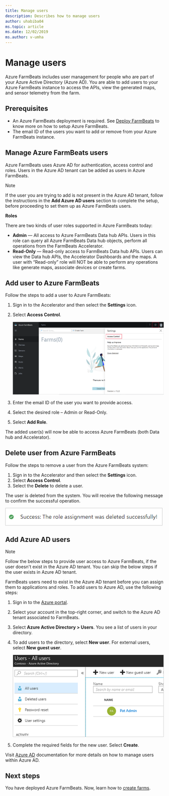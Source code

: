 ```yaml
---
title: Manage users
description: Describes how to manage users
author: uhabiba04
ms.topic: article
ms.date: 12/02/2019
ms.author: v-umha
---
```



# Manage users

Azure FarmBeats includes user management for people who are part of your Azure Active Directory (Azure AD). You are able to add users to your Azure FarmBeats instance to access the APIs, view the generated maps, and sensor telemetry from the farm.

## Prerequisites

- An Azure FarmBeats deployment is required. See [Deploy FarmBeats](prepare-for-deployment.md) to know more on how to setup Azure FarmBeats.
- The email ID of the users you want to add or remove from your Azure FarmBeats instance.

## Manage Azure FarmBeats users

Azure FarmBeats uses Azure AD for authentication, access control and roles. Users in the Azure AD tenant can be added as users in Azure FarmBeats.

> [!NOTE]
> If the user you are trying to add is not present in the Azure AD tenant, follow the instructions in the **Add Azure AD users** section to complete the setup, before proceeding to set them up as Azure FarmBeats users.

**Roles**

There are two kinds of user roles supported in Azure FarmBeats today:

 - **Admin** — All access to Azure FarmBeats Data hub APIs. Users in this role can query all  Azure FarmBeats Data hub objects, perform all operations from the FarmBeats Accelerator.
 - **Read-Only** — Read-only access to FarmBeats Data hub APIs. Users can view the Data hub APIs, the Accelerator Dashboards and the maps. A user with “Read-only” role will NOT be able to perform any operations like generate maps, associate devices or create farms.


## Add user to Azure FarmBeats

Follow the steps to add a user to Azure FarmBeats:

1.	Sign in to the Accelerator and then select the **Settings** icon.
2.	Select **Access Control**.

    ![Project Farm Beats](./media/create-farms/settings-users-1.png)

3.	Enter the email ID of the user you want to provide access.
4.	Select the desired role – Admin or Read-Only.
5.	Select **Add Role**.

The added user(s) will now be able to access Azure FarmBeats (both Data hub and Accelerator).

## Delete user from Azure FarmBeats

Follow the steps to remove a user from the Azure FarmBeats system:

1.	Sign in to the Accelerator and then select the **Settings** icon.
2.	Select **Access Control**.
3.	Select the **Delete** to delete a user.

The user is deleted from the system. You will receive the following message to confirm the successful operation.

![Project Farm Beats](./media/create-farms/manage-users-2.png)

## Add Azure AD users

> [!NOTE]
> Follow the below steps to provide user access to Azure FarmBeats, if the user doesn't exist in the Azure AD tenant. You can skip the below steps if the user exists in Azure AD tenant.
>

FarmBeats users need to exist in the Azure AD tenant before you can assign them to applications and roles. To add users to Azure AD, use the following steps:

1.	Sign in to the [Azure portal](https://portal.azure.com/).
2.	Select your account in the top-right corner, and switch to the Azure AD tenant associated to FarmBeats.
3.	Select **Azure Active Directory > Users**.
    You see a list of users in your directory.
4.	To add users to the directory, select **New user**. For external users, select **New guest user**.

    ![Project Farm Beats](./media/create-farms/manage-users-3.png)

5.	Complete the required fields for the new user. Select **Create**.

Visit [Azure AD](https://docs.microsoft.com/azure/active-directory/fundamentals/add-users-azure-active-directory/) documentation for more details on how to manage users within Azure AD.

## Next steps

You have deployed Azure FarmBeats. Now, learn how to [create farms](manage-farms.md#create-farms).
